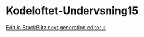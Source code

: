 # Kodeloftet-Undervsning15

[Edit in StackBlitz next generation editor ⚡️](https://stackblitz.com/~/github.com/sharmababita/Kodeloftet-Undervsning15)